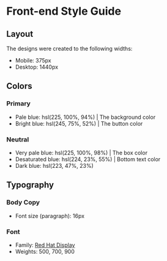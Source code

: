 # Front-end Style Guide

## Layout

The designs were created to the following widths:

- Mobile: 375px
- Desktop: 1440px

## Colors

### Primary

- Pale blue: hsl(225, 100%, 94%) | The background color
- Bright blue: hsl(245, 75%, 52%) | The button color

### Neutral

- Very pale blue: hsl(225, 100%, 98%) | The box color  
- Desaturated blue: hsl(224, 23%, 55%) | Bottom text color
- Dark blue: hsl(223, 47%, 23%)

## Typography

### Body Copy

- Font size (paragraph): 16px

### Font

- Family: [Red Hat Display](https://fonts.google.com/specimen/Red+Hat+Display)
- Weights: 500, 700, 900

